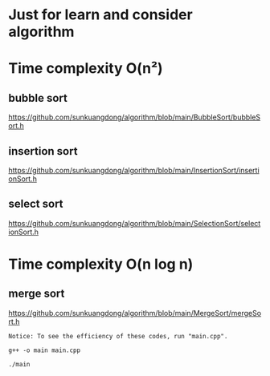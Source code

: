 # Just for learn and consider algorithm

# Time complexity O(n²)
## bubble sort 
https://github.com/sunkuangdong/algorithm/blob/main/BubbleSort/bubbleSort.h
## insertion sort
https://github.com/sunkuangdong/algorithm/blob/main/InsertionSort/insertionSort.h
## select sort
https://github.com/sunkuangdong/algorithm/blob/main/SelectionSort/selectionSort.h

# Time complexity O(n log n)
## merge sort
https://github.com/sunkuangdong/algorithm/blob/main/MergeSort/mergeSort.h

`Notice: To see the efficiency of these codes, run "main.cpp".`

```
g++ -o main main.cpp
```
```
./main
```